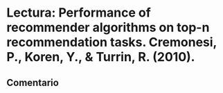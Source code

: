 # Lectura: Performance of recommender algorithms on top-n recommendation tasks. Cremonesi, P., Koren, Y., & Turrin, R. (2010). 

## Comentario







